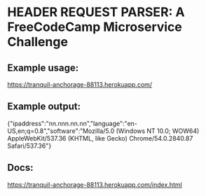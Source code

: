 # HEADER REQUEST PARSER: A FreeCodeCamp Microservice Challenge
## Example usage:
https://tranquil-anchorage-88113.herokuapp.com/

## Example output:
{"ipaddress":"nn.nnn.nn.nn","language":"en-US,en;q=0.8","software":"Mozilla/5.0 (Windows NT 10.0; WOW64) AppleWebKit/537.36 (KHTML, like Gecko) Chrome/54.0.2840.87 Safari/537.36"}

## Docs:
https://tranquil-anchorage-88113.herokuapp.com/index.html

